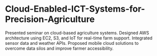 # Cloud-Enabled-ICT-Systems-for-Precision-Agriculture
Presented seminar on cloud-based agriculture systems. Designed AWS architecture using EC2, S3, and IoT for real-time farm support. Integrated sensor data and weather APIs. Proposed mobile cloud solutions to overcome data silos and improve farmer accessibility.
